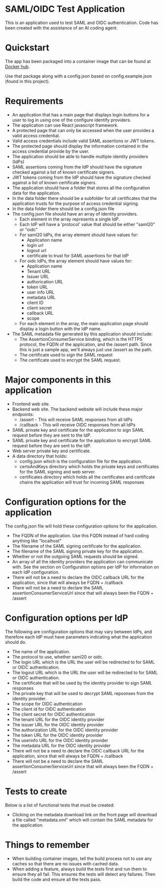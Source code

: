 # SAML/OIDC Test Application
This is an application used to test SAML and OIDC authentication.  Code has been created with the assistance of an AI coding agent.

# Quickstart
The app has been packaged into a container image that can be found at [Docker hub](https://hub.docker.com/r/cybersmithio/saml-oidc-test-app).

Use that package along with a config.json based on config.example.json (found in this project).


# Requirements
* An application that has a main page that displays login buttons for a user to log in using one of the configure identify providers.
* The application can use React javascript framework.
* A protected page that can only be accessed when the user provides a valid access credential.
* Valid access credentials include valid SAML assertions or JWT tokens.
* The protected page should display the information contained in the access credential provide by the user.
* The application should be able to handle multiple identity providers (IdPs)
* SAML assertions coming from the IdP should have the signature checked against a list of known certificate signers.
* JWT tokens coming from the IdP should have the signature checked against a list of known certificate signers.
* The application should have a folder that stores all the configuration data for the application.
* In the data folder there should be a subfolder for all certificates that the application trusts for the purpose of access credential signing.
* In the data folder there should be a config.json file
* The config.json file should have an array of identity providers.
  * Each element in the array represents a single IdP.
  * Each IdP will have a 'protocol' value that should be either "saml20" or "oidc"
  * For saml20 IdPs, the array element should have values for:
    * Application name
    * login url
    * logout url
    * certificate to trust for SAML assertions for that IdP
  * For oidc IdPs, the array element should have values for:
    * Application name
    * Tenant URL
    * Issuer URL
    * authorication URL
    * token URL
    * user info URL
    * metadata URL
    * client ID
    * client secret
    * callback URL
    * scope
  * For each element in the array, the main application page should display a login button with the IdP name.
* The SAML metadata file generated by this application should include:
  * The AssertionConsumerService binding, which is the HTTPS protocol, the FQDN of the application, and the /assert path.  Since this is just a sample app, we'll always just use /assert as the path.
  * The certificate used to sign the SAML request
  * The certificate used to encrypt the SAML request.

# Major components in this application
* Frontend web site.
* Backend web site.  The  backend website will include these major endpoints:
  * /assert - This will receive SAML responses from all IdPs
  * /callback - This will receive OIDC responses from all IdPs
* SAML private key and certificate for the application to sign SAML request before they are sent to the IdP.
* SAML private key and certificate for the application to encrypt SAML request before they are sent to the IdP.
* Web server private key and certificate.
* A data directory that holds:
  * config.json which is the configuration file for the application.
  * certsAndKeys directory which holds the private keys and certificates for the SAML signing and web server.
  * certificates directory which holds all the certificates and certificate chains the application will trust for incoming SAML responses


# Configuration options for the application
The config.json file will hold these configuration options for the application.
* The FQDN of the application.  Use this FQDN instead of hard coding anything like "localhost"
* The filename of the SAML signing certificate for the application.
* The filename of the SAML signing private key for the application.
* Whether or not the outgoing SAML requests should be signed.
* An array of all the identity providers the application can communicate with.  See the section on Configuration options per IdP for information on each IdP configuration.
* There will not be a need to declare the OIDC callback URL for the application, since that will always be FQDN + /callback
* There will not be a need to declare the SAML assertionConsumerServiceUrl since that will always been the FQDN + /assert



# Configuration options per IdP
The following are configuration options that may vary between IdPs, and therefore each IdP must have parameters indicating what the application should do.
* The name of the application.
* The protocol to use, whether saml20 or oidc.
* The login URL which is the URL the user will be redirected to for SAML or OIDC authentication.
* The logout URL which is the URL the user will be redirected to for SAML or OIDC authentication.
* The certificate that will be used by the identity provider to sign SAML responses
* The private key that will be used to decrypt SAML repsonses from the identity provider.
* The scope for OIDC authentication
* The client id for OIDC authentication
* The client secret for OIDC authentication
* The tenant URL for the OIDC identity provider
* The issuer URL for the OIDC identity provider
* The authorization URL for the OIDC identity provider
* The token URL for the OIDC identity provider
* The userinfo URL for the OIDC identity provider
* The metadata URL for the OIDC identity provider
* There will not be a need to declare the OIDC callback URL for the application, since that will always be FQDN + /callback
* There will not be a need to declare the SAML assertionConsumerServiceUrl since that will always been the FQDN + /assert




# Tests to create
Below is a list of functional tests that must be created:
* Clicking on the metadata download link on the front page will download a file called "metadata.xml" which will contain the SAML metadata for the application.

# Things to remember
* When building container images, tell the build process not to use any caches so that there are no issues with cached data.
* When adding a feature, always build the tests first and run them to ensure they all fail.  This ensures the tests will detect any failures.  Then build the code and ensure all the tests pass.

